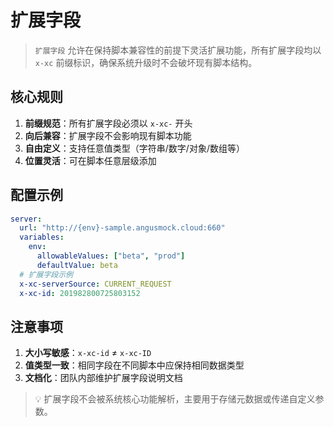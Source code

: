 # 扩展字段

> `扩展字段` 允许在保持脚本兼容性的前提下灵活扩展功能，所有扩展字段均以 `x-xc` 前缀标识，确保系统升级时不会破坏现有脚本结构。

## 核心规则

1. **前缀规范**：所有扩展字段必须以 `x-xc-` 开头
2. **向后兼容**：扩展字段不会影响现有脚本功能
3. **自由定义**：支持任意值类型（字符串/数字/对象/数组等）
4. **位置灵活**：可在脚本任意层级添加

## 配置示例

```yaml
server:
  url: "http://{env}-sample.angusmock.cloud:660"
  variables:
    env:
      allowableValues: ["beta", "prod"]
      defaultValue: beta
  # 扩展字段示例
  x-xc-serverSource: CURRENT_REQUEST
  x-xc-id: 201982800725803152
```

## 注意事项
1. **大小写敏感**：`x-xc-id` ≠ `x-xc-ID`
2. **值类型一致**：相同字段在不同脚本中应保持相同数据类型
4. **文档化**：团队内部维护扩展字段说明文档

> 💡 扩展字段不会被系统核心功能解析，主要用于存储元数据或传递自定义参数。
